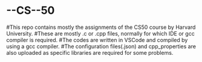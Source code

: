 # --CS--50
#This repo contains mostly the assignments of the CS50 course by Harvard University.
#These are mostly .c or .cpp files, normally for which IDE or gcc compiler is required.
#The codes are written in VSCode and compiled by using a gcc compiler.
#The configuration files(.json) and cpp_properties are also uploaded as specific libraries are required for some problems. 
